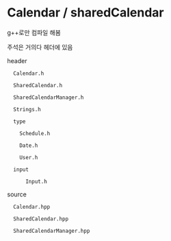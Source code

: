 Calendar / sharedCalendar
=========================

g++로만 컴파일 해봄

주석은 거의다 헤더에 있음

  header
      
      Calendar.h
      
      SharedCalendar.h
      
      SharedCalendarManager.h
      
      Strings.h
      
      type
        
        Schedule.h
        
        Date.h
        
        User.h
      
      input
      
          Input.h
    
  source
      
      Calendar.hpp
      
      SharedCalendar.hpp
      
      SharedCalendarManager.hpp
    
